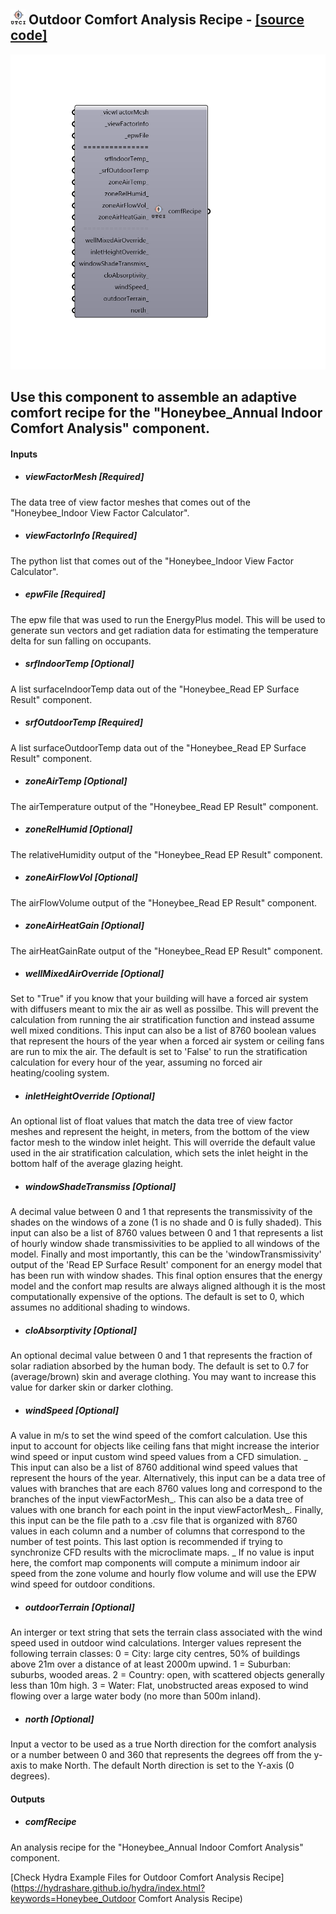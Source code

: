 ## ![](../../images/icons/Outdoor_Comfort_Analysis_Recipe.png) Outdoor Comfort Analysis Recipe - [[source code]](https://github.com/ladybug-tools/honeybee-legacy/tree/master/src/Honeybee_Outdoor%20Comfort%20Analysis%20Recipe.py)

![](../../images/components/Outdoor_Comfort_Analysis_Recipe.png)

Use this component to assemble an adaptive comfort recipe for the "Honeybee_Annual Indoor Comfort Analysis" component.
 -
 

#### Inputs
* ##### viewFactorMesh [Required]
The data tree of view factor meshes that comes out of the  "Honeybee_Indoor View Factor Calculator".
* ##### viewFactorInfo [Required]
The python list that comes out of the  "Honeybee_Indoor View Factor Calculator".
* ##### epwFile [Required]
The epw file that was used to run the EnergyPlus model.  This will be used to generate sun vectors and get radiation data for estimating the temperature delta for sun falling on occupants.
* ##### srfIndoorTemp [Optional]
A list surfaceIndoorTemp data out of the "Honeybee_Read EP Surface Result" component.
* ##### srfOutdoorTemp [Required]
A list surfaceOutdoorTemp data out of the "Honeybee_Read EP Surface Result" component.
* ##### zoneAirTemp [Optional]
The airTemperature output of the "Honeybee_Read EP Result" component.
* ##### zoneRelHumid [Optional]
The relativeHumidity output of the "Honeybee_Read EP Result" component.
* ##### zoneAirFlowVol [Optional]
The airFlowVolume output of the "Honeybee_Read EP Result" component.
* ##### zoneAirHeatGain [Optional]
The airHeatGainRate output of the "Honeybee_Read EP Result" component.
* ##### wellMixedAirOverride [Optional]
Set to "True" if you know that your building will have a forced air system with diffusers meant to mix the air as well as possilbe.  This will prevent the calculation from running the air stratification function and instead assume well mixed conditions.  This input can also be a list of 8760 boolean values that represent the hours of the year when a forced air system or ceiling fans are run to mix the air.  The default is set to 'False' to run the stratification calculation for every hour of the year, assuming no forced air heating/cooling system.
* ##### inletHeightOverride [Optional]
An optional list of float values that match the data tree of view factor meshes and represent the height, in meters, from the bottom of the view factor mesh to the window inlet height.  This will override the default value used in the air stratification calculation, which sets the inlet height in the bottom half of the average glazing height.
* ##### windowShadeTransmiss [Optional]
A decimal value between 0 and 1 that represents the transmissivity of the shades on the windows of a zone (1 is no shade and 0 is fully shaded).  This input can also be a list of 8760 values between 0 and 1 that represents a list of hourly window shade transmissivities to be applied to all windows of the model. Finally and most importantly, this can be the 'windowTransmissivity' output of the 'Read EP Surface Result' component for an energy model that has been run with window shades.  This final option ensures that the energy model and the confort map results are always aligned although it is the most computationally expensive of the options.  The default is set to 0, which assumes no additional shading to windows. 
* ##### cloAbsorptivity [Optional]
An optional decimal value between 0 and 1 that represents the fraction of solar radiation absorbed by the human body. The default is set to 0.7 for (average/brown) skin and average clothing.  You may want to increase this value for darker skin or darker clothing.
* ##### windSpeed [Optional]
A value in m/s to set the wind speed of the comfort calculation. Use this input to account for objects like ceiling fans that might increase the interior wind speed or input custom wind speed values from a CFD simulation.
 _
 This input can also be a list of 8760 additional wind speed values that represent the hours of the year.
 Alternatively, this input can be a data tree of values with branches that are each 8760 values long and correspond to the branches of the input viewFactorMesh_.
 This can also be a data tree of values with one branch for each point in the input viewFactorMesh_.
 Finally, this input can be the file path to a .csv file that is organized with 8760 values in each column and a number of columns that correspond to the number of test points.  This last option is recommended if trying to synchronize CFD results with the microclimate maps.
 _
 If no value is input here, the comfort map components will compute a minimum indoor air speed from the zone volume and hourly flow volume and will use the EPW wind speed for outdoor conditions.
* ##### outdoorTerrain [Optional]
An interger or text string that sets the terrain class associated with the wind speed used in outdoor wind calculations. Interger values represent the following terrain classes:
 0 = City: large city centres, 50% of buildings above 21m over a distance of at least 2000m upwind.
 1 = Suburban: suburbs, wooded areas.
 2 = Country: open, with scattered objects generally less than 10m high.
 3 = Water: Flat, unobstructed areas exposed to wind flowing over a large water body (no more than 500m inland).
* ##### north [Optional]
Input a vector to be used as a true North direction for the comfort analysis or a number between 0 and 360 that represents the degrees off from the y-axis to make North.  The default North direction is set to the Y-axis (0 degrees).

#### Outputs
* ##### comfRecipe
An analysis recipe for the "Honeybee_Annual Indoor Comfort Analysis" component.


[Check Hydra Example Files for Outdoor Comfort Analysis Recipe](https://hydrashare.github.io/hydra/index.html?keywords=Honeybee_Outdoor Comfort Analysis Recipe)